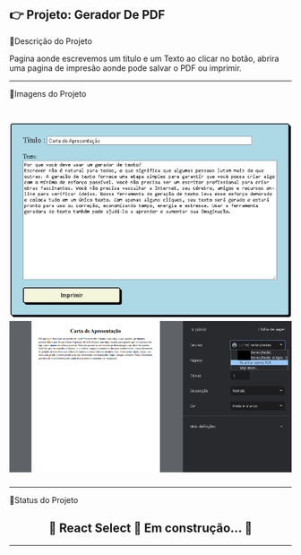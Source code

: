 👉 Projeto: Gerador De PDF
---------------------------------------------------------
🔗Descrição do Projeto

<h0><p>Pagina aonde escrevemos um titulo e um Texto ao clicar no botão, abrira uma pagina de impresão aonde pode salvar o PDF ou imprimir.</p></h0>

---------------------------------------------------------
🔗Imagens do Projeto

<h1 align="center">
    <img src="https://github.com/RobsonMT2018/projetopdf/blob/main/logo.png"/>
    <img src="https://github.com/RobsonMT2018/projetopdf/blob/main/logo1.png"/>
</h1>

---------------------------------------------------------
🔗Status do Projeto

<h2 align="center"> 
	🚧  React Select 🚀 Em construção...  🚧
</h2>

---------------------------------------------------------